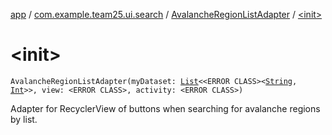 [app](../../index.md) / [com.example.team25.ui.search](../index.md) / [AvalancheRegionListAdapter](index.md) / [&lt;init&gt;](./-init-.md)

# &lt;init&gt;

`AvalancheRegionListAdapter(myDataset: `[`List`](https://kotlinlang.org/api/latest/jvm/stdlib/kotlin.collections/-list/index.html)`<<ERROR CLASS><`[`String`](https://kotlinlang.org/api/latest/jvm/stdlib/kotlin/-string/index.html)`, `[`Int`](https://kotlinlang.org/api/latest/jvm/stdlib/kotlin/-int/index.html)`>>, view: <ERROR CLASS>, activity: <ERROR CLASS>)`

Adapter for RecyclerView of buttons when searching for avalanche regions by list.

